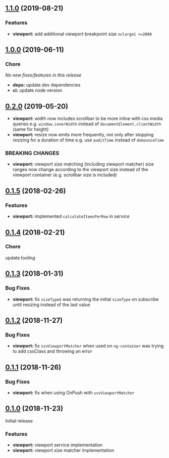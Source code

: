 ## [1.1.0](https://github.com/sketch7/ngx.ux/compare/1.0.0...1.1.0) (2019-08-21)

### Features

- **viewport:** add additional viewport breakpoint size `xxlarge1 >=2000`

## [1.0.0](https://github.com/sketch7/ngx.ux/compare/0.2.0...1.0.0) (2019-06-11)

### Chore

*No new fixes/features in this release*

- **deps:** update dev dependencies
- **ci:** update node version

## [0.2.0](https://github.com/sketch7/ngx.ux/compare/0.1.5...0.2.0) (2019-05-20)

- **viewport:** width now includes scrollbar to be more inline with css media queries e.g. `window.innerWidth` instead of `documentElement.clientWidth` (same for height)
- **viewport:** resize now emits more frequently, not only after stopping resizing for a duration of time e.g. use `auditTime` instead of `debounceTime`


### BREAKING CHANGES

- **viewport:** viewport size matching (including viewport matcher) size ranges now change according to the viewport size instead of the viewport container (e.g. scrollbar size is included)


## [0.1.5](https://github.com/sketch7/ngx.ux/compare/0.1.4...0.1.5) (2018-02-26)

### Features

- **viewport:** implemented `calculateItemsPerRow` in service


## [0.1.4](https://github.com/sketch7/ngx.ux/compare/0.1.3...0.1.4) (2018-02-21)

### Chore

update tooling


## [0.1.3](https://github.com/sketch7/ngx.ux/compare/0.1.2...0.1.3) (2018-01-31)

### Bug Fixes

- **viewport:** fix `sizeType$` was returning the initial `sizeType` on subscribe until resizing instead of the last value


## [0.1.2](https://github.com/sketch7/ngx.ux/compare/0.1.1...0.1.2) (2018-11-27)

### Bug Fixes

- **viewport:** fix `ssvViewportMatcher` when used on `ng-container` was trying to add cssClass and throwing an error


## [0.1.1](https://github.com/sketch7/ngx.ux/compare/0.1.0...0.1.1) (2018-11-26)

### Bug Fixes

- **viewport:** fix when using OnPush with `ssvViewportMatcher`


## [0.1.0](https://github.com/sketch7/ngx.ux) (2018-11-23)

Initial release

### Features

- **viewport:** viewport service implementation
- **viewport:** viewport size matcher implementation
